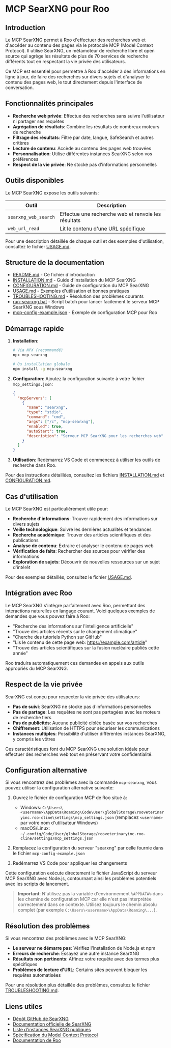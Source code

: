 # MCP SearXNG pour Roo

<!-- START_SECTION: introduction -->
## Introduction

Le MCP SearXNG permet à Roo d'effectuer des recherches web et d'accéder au contenu des pages via le protocole MCP (Model Context Protocol). Il utilise SearXNG, un métamoteur de recherche libre et open source qui agrège les résultats de plus de 70 services de recherche différents tout en respectant la vie privée des utilisateurs.

Ce MCP est essentiel pour permettre à Roo d'accéder à des informations en ligne à jour, de faire des recherches sur divers sujets et d'analyser le contenu des pages web, le tout directement depuis l'interface de conversation.
<!-- END_SECTION: introduction -->

<!-- START_SECTION: features -->
## Fonctionnalités principales

- **Recherche web privée**: Effectue des recherches sans suivre l'utilisateur ni partager ses requêtes
- **Agrégation de résultats**: Combine les résultats de nombreux moteurs de recherche
- **Filtrage des résultats**: Filtre par date, langue, SafeSearch et autres critères
- **Lecture de contenu**: Accède au contenu des pages web trouvées
- **Personnalisation**: Utilise différentes instances SearXNG selon vos préférences
- **Respect de la vie privée**: Ne stocke pas d'informations personnelles
<!-- END_SECTION: features -->

<!-- START_SECTION: tools -->
## Outils disponibles

Le MCP SearXNG expose les outils suivants:

| Outil | Description |
|-------|-------------|
| `searxng_web_search` | Effectue une recherche web et renvoie les résultats |
| `web_url_read` | Lit le contenu d'une URL spécifique |

Pour une description détaillée de chaque outil et des exemples d'utilisation, consultez le fichier [USAGE.md](./USAGE.md).
<!-- END_SECTION: tools -->

<!-- START_SECTION: structure -->
## Structure de la documentation

- [README.md](./README.md) - Ce fichier d'introduction
- [INSTALLATION.md](./INSTALLATION.md) - Guide d'installation du MCP SearXNG
- [CONFIGURATION.md](./CONFIGURATION.md) - Guide de configuration du MCP SearXNG
- [USAGE.md](./USAGE.md) - Exemples d'utilisation et bonnes pratiques
- [TROUBLESHOOTING.md](./TROUBLESHOOTING.md) - Résolution des problèmes courants
- [run-searxng.bat](./run-searxng.bat) - Script batch pour lancer facilement le serveur MCP SearXNG sous Windows
- [mcp-config-example.json](./mcp-config-example.json) - Exemple de configuration MCP pour Roo
<!-- END_SECTION: structure -->

<!-- START_SECTION: quick_start -->
## Démarrage rapide

1. **Installation**:
   ```bash
   # Via NPX (recommandé)
   npx mcp-searxng
   
   # Ou installation globale
   npm install -g mcp-searxng
   ```

2. **Configuration**:
   Ajoutez la configuration suivante à votre fichier `mcp_settings.json`:
   ```json
   {
     "mcpServers": [
       {
         "name": "searxng",
         "type": "stdio",
         "command": "cmd",
         "args": ["/c", "mcp-searxng"],
         "enabled": true,
         "autoStart": true,
         "description": "Serveur MCP SearXNG pour les recherches web"
       }
     ]
   }
   ```

3. **Utilisation**:
   Redémarrez VS Code et commencez à utiliser les outils de recherche dans Roo.

Pour des instructions détaillées, consultez les fichiers [INSTALLATION.md](./INSTALLATION.md) et [CONFIGURATION.md](./CONFIGURATION.md).
<!-- END_SECTION: quick_start -->

<!-- START_SECTION: use_cases -->
## Cas d'utilisation

Le MCP SearXNG est particulièrement utile pour:

- **Recherche d'informations**: Trouver rapidement des informations sur divers sujets
- **Veille technologique**: Suivre les dernières actualités et tendances
- **Recherche académique**: Trouver des articles scientifiques et des publications
- **Analyse de contenu**: Extraire et analyser le contenu de pages web
- **Vérification de faits**: Rechercher des sources pour vérifier des informations
- **Exploration de sujets**: Découvrir de nouvelles ressources sur un sujet d'intérêt

Pour des exemples détaillés, consultez le fichier [USAGE.md](./USAGE.md#cas-dutilisation).
<!-- END_SECTION: use_cases -->

<!-- START_SECTION: integration -->
## Intégration avec Roo

Le MCP SearXNG s'intègre parfaitement avec Roo, permettant des interactions naturelles en langage courant. Voici quelques exemples de demandes que vous pouvez faire à Roo:

- "Recherche des informations sur l'intelligence artificielle"
- "Trouve des articles récents sur le changement climatique"
- "Cherche des tutoriels Python sur GitHub"
- "Lis le contenu de cette page web: https://example.com/article"
- "Trouve des articles scientifiques sur la fusion nucléaire publiés cette année"

Roo traduira automatiquement ces demandes en appels aux outils appropriés du MCP SearXNG.
<!-- END_SECTION: integration -->

<!-- START_SECTION: privacy -->
## Respect de la vie privée

SearXNG est conçu pour respecter la vie privée des utilisateurs:

- **Pas de suivi**: SearXNG ne stocke pas d'informations personnelles
- **Pas de partage**: Les requêtes ne sont pas partagées avec les moteurs de recherche tiers
- **Pas de publicités**: Aucune publicité ciblée basée sur vos recherches
- **Chiffrement**: Utilisation de HTTPS pour sécuriser les communications
- **Instances multiples**: Possibilité d'utiliser différentes instances SearXNG, y compris les vôtres

Ces caractéristiques font du MCP SearXNG une solution idéale pour effectuer des recherches web tout en préservant votre confidentialité.
<!-- END_SECTION: privacy -->

<!-- START_SECTION: configuration_alternative -->
## Configuration alternative

Si vous rencontrez des problèmes avec la commande `mcp-searxng`, vous pouvez utiliser la configuration alternative suivante:

1. Ouvrez le fichier de configuration MCP de Roo situé à:
   - Windows: `C:\Users\<username>\AppData\Roaming\Code\User\globalStorage\rooveterinaryinc.roo-cline\settings\mcp_settings.json` (remplacez `<username>` par votre nom d'utilisateur Windows)
   - macOS/Linux: `~/.config/Code/User/globalStorage/rooveterinaryinc.roo-cline/settings/mcp_settings.json`

2. Remplacez la configuration du serveur "searxng" par celle fournie dans le fichier `mcp-config-example.json`

3. Redémarrez VS Code pour appliquer les changements

Cette configuration exécute directement le fichier JavaScript du serveur MCP SearXNG avec Node.js, contournant ainsi les problèmes potentiels avec les scripts de lancement.

> **Important**: N'utilisez pas la variable d'environnement `%APPDATA%` dans les chemins de configuration MCP car elle n'est pas interprétée correctement dans ce contexte. Utilisez toujours le chemin absolu complet (par exemple `C:\Users\<username>\AppData\Roaming\...`).
<!-- END_SECTION: configuration_alternative -->

<!-- START_SECTION: troubleshooting -->
## Résolution des problèmes

Si vous rencontrez des problèmes avec le MCP SearXNG:

- **Le serveur ne démarre pas**: Vérifiez l'installation de Node.js et npm
- **Erreurs de recherche**: Essayez une autre instance SearXNG
- **Résultats non pertinents**: Affinez votre requête avec des termes plus spécifiques
- **Problèmes de lecture d'URL**: Certains sites peuvent bloquer les requêtes automatisées

Pour une résolution plus détaillée des problèmes, consultez le fichier [TROUBLESHOOTING.md](./TROUBLESHOOTING.md).
<!-- END_SECTION: troubleshooting -->

<!-- START_SECTION: links -->
## Liens utiles

- [Dépôt GitHub de SearXNG](https://github.com/searxng/searxng)
- [Documentation officielle de SearXNG](https://docs.searxng.org/)
- [Liste d'instances SearXNG publiques](https://searx.space/)
- [Spécification du Model Context Protocol](https://github.com/modelcontextprotocol/mcp)
- [Documentation de Roo](https://docs.roo.ai)
<!-- END_SECTION: links -->